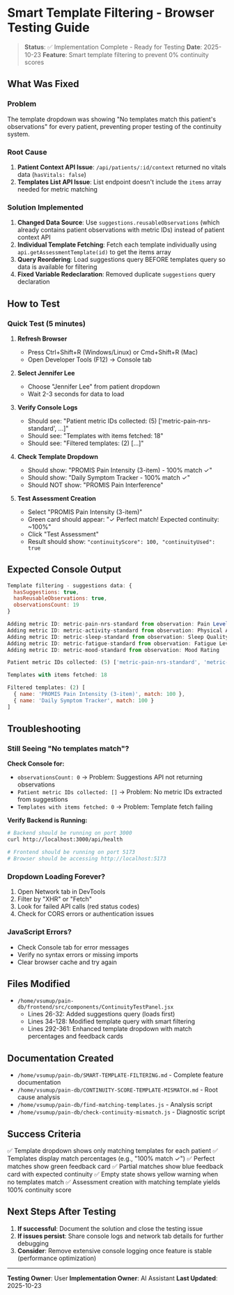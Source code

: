 # Smart Template Filtering - Browser Testing Guide

> **Status**: ✅ Implementation Complete - Ready for Testing
> **Date**: 2025-10-23
> **Feature**: Smart template filtering to prevent 0% continuity scores

## What Was Fixed

### Problem
The template dropdown was showing "No templates match this patient's observations" for every patient, preventing proper testing of the continuity system.

### Root Cause
1. **Patient Context API Issue**: `/api/patients/:id/context` returned no vitals data (`hasVitals: false`)
2. **Templates List API Issue**: List endpoint doesn't include the `items` array needed for metric matching

### Solution Implemented
1. **Changed Data Source**: Use `suggestions.reusableObservations` (which already contains patient observations with metric IDs) instead of patient context API
2. **Individual Template Fetching**: Fetch each template individually using `api.getAssessmentTemplate(id)` to get the items array
3. **Query Reordering**: Load suggestions query BEFORE templates query so data is available for filtering
4. **Fixed Variable Redeclaration**: Removed duplicate `suggestions` query declaration

## How to Test

### Quick Test (5 minutes)

1. **Refresh Browser**
   - Press Ctrl+Shift+R (Windows/Linux) or Cmd+Shift+R (Mac)
   - Open Developer Tools (F12) → Console tab

2. **Select Jennifer Lee**
   - Choose "Jennifer Lee" from patient dropdown
   - Wait 2-3 seconds for data to load

3. **Verify Console Logs**
   - Should see: "Patient metric IDs collected: (5) ['metric-pain-nrs-standard', ...]"
   - Should see: "Templates with items fetched: 18"
   - Should see: "Filtered templates: (2) [...]"

4. **Check Template Dropdown**
   - Should show: "PROMIS Pain Intensity (3-item) - 100% match ✓"
   - Should show: "Daily Symptom Tracker - 100% match ✓"
   - Should NOT show: "PROMIS Pain Interference"

5. **Test Assessment Creation**
   - Select "PROMIS Pain Intensity (3-item)"
   - Green card should appear: "✓ Perfect match! Expected continuity: ~100%"
   - Click "Test Assessment"
   - Result should show: `"continuityScore": 100, "continuityUsed": true`

## Expected Console Output

```javascript
Template filtering - suggestions data: {
  hasSuggestions: true,
  hasReusableObservations: true,
  observationsCount: 19
}

Adding metric ID: metric-pain-nrs-standard from observation: Pain Level (NRS 0-10)
Adding metric ID: metric-activity-standard from observation: Physical Activity Level
Adding metric ID: metric-sleep-standard from observation: Sleep Quality
Adding metric ID: metric-fatigue-standard from observation: Fatigue Level
Adding metric ID: metric-mood-standard from observation: Mood Rating

Patient metric IDs collected: (5) ['metric-pain-nrs-standard', 'metric-activity-standard', 'metric-sleep-standard', 'metric-fatigue-standard', 'metric-mood-standard']

Templates with items fetched: 18

Filtered templates: (2) [
  { name: 'PROMIS Pain Intensity (3-item)', match: 100 },
  { name: 'Daily Symptom Tracker', match: 100 }
]
```

## Troubleshooting

### Still Seeing "No templates match"?

**Check Console for:**
- `observationsCount: 0` → Problem: Suggestions API not returning observations
- `Patient metric IDs collected: []` → Problem: No metric IDs extracted from suggestions
- `Templates with items fetched: 0` → Problem: Template fetch failing

**Verify Backend is Running:**
```bash
# Backend should be running on port 3000
curl http://localhost:3000/api/health

# Frontend should be running on port 5173
# Browser should be accessing http://localhost:5173
```

### Dropdown Loading Forever?

1. Open Network tab in DevTools
2. Filter by "XHR" or "Fetch"
3. Look for failed API calls (red status codes)
4. Check for CORS errors or authentication issues

### JavaScript Errors?

- Check Console tab for error messages
- Verify no syntax errors or missing imports
- Clear browser cache and try again

## Files Modified

- `/home/vsumup/pain-db/frontend/src/components/ContinuityTestPanel.jsx`
  - Lines 26-32: Added suggestions query (loads first)
  - Lines 34-128: Modified template query with smart filtering
  - Lines 292-361: Enhanced template dropdown with match percentages and feedback cards

## Documentation Created

- `/home/vsumup/pain-db/SMART-TEMPLATE-FILTERING.md` - Complete feature documentation
- `/home/vsumup/pain-db/CONTINUITY-SCORE-TEMPLATE-MISMATCH.md` - Root cause analysis
- `/home/vsumup/pain-db/find-matching-templates.js` - Analysis script
- `/home/vsumup/pain-db/check-continuity-mismatch.js` - Diagnostic script

## Success Criteria

✅ Template dropdown shows only matching templates for each patient
✅ Templates display match percentages (e.g., "100% match ✓")
✅ Perfect matches show green feedback card
✅ Partial matches show blue feedback card with expected continuity
✅ Empty state shows yellow warning when no templates match
✅ Assessment creation with matching template yields 100% continuity score

## Next Steps After Testing

1. **If successful**: Document the solution and close the testing issue
2. **If issues persist**: Share console logs and network tab details for further debugging
3. **Consider**: Remove extensive console logging once feature is stable (performance optimization)

---

**Testing Owner**: User
**Implementation Owner**: AI Assistant
**Last Updated**: 2025-10-23
